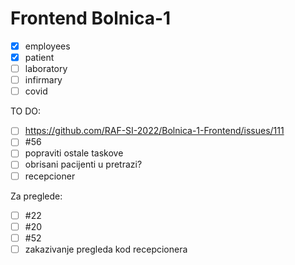 # Frontend Bolnica-1

- [x] employees
- [x] patient
- [ ] laboratory
- [ ] infirmary
- [ ] covid

TO DO:
- [ ] https://github.com/RAF-SI-2022/Bolnica-1-Frontend/issues/111
- [ ] #56
- [ ] popraviti ostale taskove
- [ ] obrisani pacijenti u pretrazi?
- [ ] recepcioner

Za preglede:
- [ ] #22
- [ ] #20
- [ ] #52
- [ ] zakazivanje pregleda kod recepcionera
